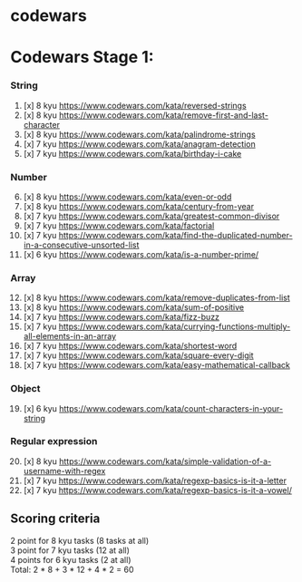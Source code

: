 # codewars

# Codewars Stage 1:

### String
  1. [x] 8 kyu https://www.codewars.com/kata/reversed-strings
  2. [x] 8 kyu https://www.codewars.com/kata/remove-first-and-last-character
  3. [x] 8 kyu https://www.codewars.com/kata/palindrome-strings
  4. [x] 7 kyu https://www.codewars.com/kata/anagram-detection
  5. [x] 7 kyu https://www.codewars.com/kata/birthday-i-cake

### Number
  6. [x] 8 kyu https://www.codewars.com/kata/even-or-odd
  7. [x] 8 kyu https://www.codewars.com/kata/century-from-year
  8. [x] 7 kyu https://www.codewars.com/kata/greatest-common-divisor
  9. [x] 7 kyu https://www.codewars.com/kata/factorial
  10. [x] 7 kyu https://www.codewars.com/kata/find-the-duplicated-number-in-a-consecutive-unsorted-list
  11. [x] 6 kyu https://www.codewars.com/kata/is-a-number-prime/


### Array
  12. [x] 8 kyu https://www.codewars.com/kata/remove-duplicates-from-list
  13. [x] 8 kyu https://www.codewars.com/kata/sum-of-positive
  14. [x] 7 kyu https://www.codewars.com/kata/fizz-buzz
  15. [x] 7 kyu https://www.codewars.com/kata/currying-functions-multiply-all-elements-in-an-array
  16. [x] 7 kyu https://www.codewars.com/kata/shortest-word
  17. [x] 7 kyu https://www.codewars.com/kata/square-every-digit
  18. [x] 7 kyu https://www.codewars.com/kata/easy-mathematical-callback

### Object
  19. [x] 6 kyu https://www.codewars.com/kata/count-characters-in-your-string

### Regular expression 
  20. [x] 8 kyu https://www.codewars.com/kata/simple-validation-of-a-username-with-regex
  21. [x] 7 kyu https://www.codewars.com/kata/regexp-basics-is-it-a-letter
  22. [x] 7 kyu https://www.codewars.com/kata/regexp-basics-is-it-a-vowel/

## Scoring criteria
  2 point for 8 kyu tasks (8 tasks at all)  
  3 point for 7 kyu tasks (12 at all)  
  4 points for 6 kyu tasks (2 at all)  
  Total: 2 * 8 + 3 * 12 + 4 * 2 = 60 
